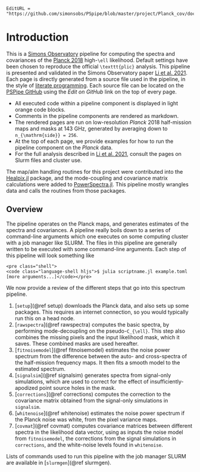 ```@meta
EditURL = "https://github.com/simonsobs/PSpipe/blob/master/project/Planck_cov/docs/src/index.md"
```

# Introduction

This is a [Simons Observatory](https://simonsobservatory.org/) pipeline for computing the spectra and covariances of the
[Planck 2018](https://arxiv.org/abs/1907.12875) high-``\ell`` likelihood. Default
settings have been chosen to reproduce the official ``\texttt{plic}`` analysis. This
pipeline is presented and validated in the Simons Observatory paper [Li et al. 2021](https://arxiv.org/abs/2112.13839). 
Each page is directly generated from a source file used in the pipeline, in the style of
[literate programming](https://en.wikipedia.org/wiki/Literate_programming). Each source
file can be located on the [PSPipe GitHub](https://github.com/simonsobs/PSpipe) using the
*Edit on GitHub* link on the top of every page.

* All executed code within a pipeline component is displayed in light orange code blocks.
* Comments in the pipeline components are rendered as markdown.
* The rendered pages are run on low-resolution *Planck* 2018 half-mission maps and masks
  at 143 GHz, generated by averaging down to ``n_{\mathrm{side}} = 256``.
* At the top of each page, we provide examples for how to run the pipeline component
  on the *Planck* data.
* For the full analysis described in [Li et al. 2021](https://arxiv.org/abs/2112.13839), consult the pages on Slurm
  files and cluster use.

The map/alm handling routines for this project were contributed into
the [Healpix.jl](https://ziotom78.github.io/Healpix.jl/dev/) package, and the
mode-coupling and covariance matrix calculations were added to
[PowerSpectra.jl](https://xzackli.github.io/PowerSpectra.jl/dev/).
This pipeline mostly wrangles data and calls the routines from those packages.

## Overview

The pipeline operates on the Planck maps, and generates estimates of the spectra and 
covariances. A pipeline really boils down to a series of command-line arguments which one
executes on some computing cluster with a job manager like SLURM. The files in this 
pipeline are generally written to be executed with some command-line arguments. 
Each step of this pipeline will look something like

```@raw html
<pre class="shell">
<code class="language-shell hljs">$ julia scriptname.jl example.toml [more arguments...]</code></pre>
```

We now provide a review of the different steps that go into this spectrum pipeline.

1. [`setup`](@ref setup) downloads the Planck data, and also sets up some packages. This requires an internet connection, so you would typically run this on a head node.
2. [`rawspectra`](@ref rawspectra) computes the basic spectra, by performing mode-decoupling on the pseudo-``C_{\ell}``. This step also combines the missing pixels and the input likelihood mask, which it saves. These combined masks are used hereafter.
3. [`fitnoisemodel`](@ref fitnoisemodel) estimates the noise power spectrum from the difference between the auto- and cross-spectra of the half-mission frequency maps. It then fits a smooth model to the estimated spectrum.
4. [`signalsim`](@ref signalsim) generates spectra from signal-only simulations, which are used to correct for the effect of insufficiently-apodized point source holes in the mask.
5. [`corrections`](@ref corrections) computes the correction to the covariance matrix obtained from the signal-only simulations in `signalsim`.
6. [`whitenoise`](@ref whitenoise) estimates the noise power spectrum if the Planck noise was white, from the pixel variance maps.
7. [`covmat`](@ref covmat) computes covariance matrices between different spectra in the likelihood data vector, using as inputs the noise model from `fitnoisemodel`, the corrections from the signal simulations in `corrections`, and the white-noise levels found in `whitenoise`. 

Lists of commands used to run this pipeline with the job manager SLURM are available in [`slurmgen`](@ref slurmgen).


